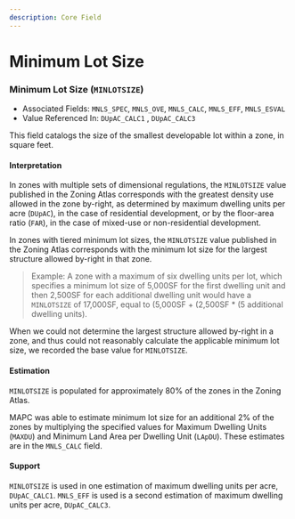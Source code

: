 ```yaml
---
description: Core Field
---
```


# Minimum Lot Size

### Minimum Lot Size \(`MINLOTSIZE`\) 

* Associated Fields: `MNLS_SPEC`, `MNLS_OVE`, `MNLS_CALC`, `MNLS_EFF`, `MNLS_ESVAL` 
* Value Referenced In: `DUpAC_CALC1` , `DUpAC_CALC3`

This field catalogs the size of the smallest developable lot within a zone, in square feet. 

#### Interpretation

In zones with multiple sets of dimensional regulations, the `MINLOTSIZE` value published in the Zoning Atlas corresponds with the greatest density use allowed in the zone by-right, as determined by maximum dwelling units per acre \(`DUpAC`\), in the case of residential development, or by the floor-area ratio \(`FAR`\), in the case of mixed-use or non-residential development.  

In zones with tiered minimum lot sizes, the `MINLOTSIZE` value published in the Zoning Atlas corresponds with the minimum lot size for the largest structure allowed by-right in that zone.

> Example: A zone with a maximum of six dwelling units per lot, which specifies a minimum lot size of 5,000SF for the first dwelling unit and then 2,500SF for each additional dwelling unit would have a `MINLOTSIZE` of 17,000SF, equal to \(5,000SF + \(2,500SF \* \(5 additional dwelling units\).

When we could not determine the largest structure allowed by-right in a zone, and thus could not reasonably calculate the applicable minimum lot size, we recorded the base value for `MINLOTSIZE`.  

#### Estimation

`MINLOTSIZE` is populated for approximately 80% of the zones in the Zoning Atlas. 

MAPC was able to estimate minimum lot size for an additional 2% of the zones by multiplying the specified values for Maximum Dwelling Units \(`MAXDU`\) and Minimum Land Area per Dwelling Unit \(`LApDU`\). These estimates are in the `MNLS_CALC` field.

#### Support

`MINLOTSIZE` is used in one estimation of maximum dwelling units per acre, `DUpAC_CALC1`. `MNLS_EFF` is used is a second estimation of maximum dwelling units per acre, `DUpAC_CALC3`.

